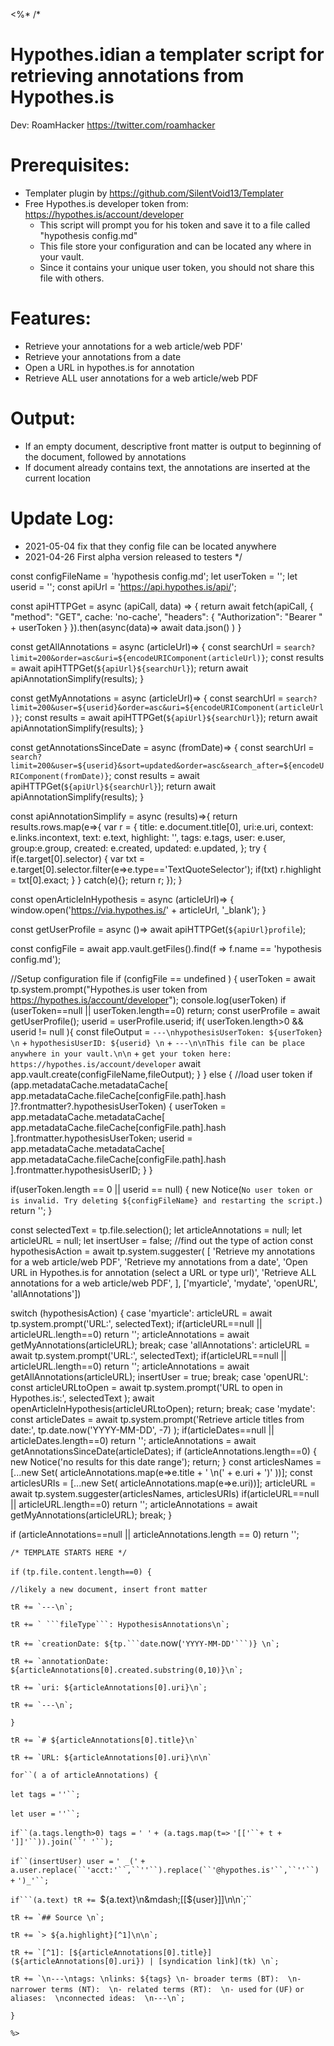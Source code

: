 <%*
/*
# Hypothes.idian  a templater script for retrieving annotations from Hypothes.is
Dev: RoamHacker https://twitter.com/roamhacker

# Prerequisites:
+ Templater plugin by https://github.com/SilentVoid13/Templater
+ Free Hypothes.is developer token from: https://hypothes.is/account/developer
  + This script will prompt you for his token and save it to a file called "hypothesis config.md"
  + This file store your configuration and can be located any where in your vault.
  + Since it contains your unique user token, you should not share this file with others.

# Features:
+ Retrieve your annotations for a web article/web PDF'
+ Retrieve your annotations from a date
+ Open a URL in hypothes.is for annotation
+ Retrieve ALL user annotations for a web article/web PDF

# Output:
+ If an empty document, descriptive front matter is output to beginning of the document, followed by annotations
+ If document already contains text, the annotations are inserted at the current location

# Update Log:
+ 2021-05-04 fix that they config file can be located anywhere
+ 2021-04-26 First alpha version released to testers
*/

const configFileName = 'hypothesis config.md';
let userToken = '';
let userid    = '';
const apiUrl = 'https://api.hypothes.is/api/';

const apiHTTPGet = async (apiCall, data) => {
  return await fetch(apiCall, {
    "method": "GET", cache: 'no-cache',
    "headers": { "Authorization": "Bearer " + userToken }
  }).then(async(data)=> await data.json() )
}

const getAllAnnotations = async (articleUrl)=> {
	const searchUrl = `search?limit=200&order=asc&uri=${encodeURIComponent(articleUrl)}`;
	const results = await apiHTTPGet(`${apiUrl}${searchUrl}`);
  return await apiAnnotationSimplify(results);
}

const getMyAnnotations = async (articleUrl)=> {
	const searchUrl = `search?limit=200&user=${userid}&order=asc&uri=${encodeURIComponent(articleUrl)}`;
	const results = await apiHTTPGet(`${apiUrl}${searchUrl}`);
  return await apiAnnotationSimplify(results);
}

const getAnnotationsSinceDate = async (fromDate)=> {
  const searchUrl = `search?limit=200&user=${userid}&sort=updated&order=asc&search_after=${encodeURIComponent(fromDate)}`;
  const results = await apiHTTPGet(`${apiUrl}${searchUrl}`);
  return await apiAnnotationSimplify(results);
}

const apiAnnotationSimplify = async (results)=>{
  return results.rows.map(e=>{
    var r = {
      title: e.document.title[0], uri:e.uri, context: e.links.incontext,
      text: e.text, highlight: '', tags: e.tags,
      user: e.user, group:e.group,  created: e.created, updated: e.updated,
    };
    try {
      if(e.target[0].selector) {
        var txt = e.target[0].selector.filter(e=>e.type=='TextQuoteSelector');
        if(txt) r.highlight = txt[0].exact;
      }
    } catch(e){};
    return r;
  });
}

const openArticleInHypothesis = async (articleUrl)=> {
  window.open('https://via.hypothes.is/' + articleUrl, '_blank');
}

const getUserProfile = async ()=> await apiHTTPGet(`${apiUrl}profile`);

const configFile = await app.vault.getFiles().find(f => f.name == 'hypothesis config.md');

//Setup configuration file
if (configFile == undefined ) {
  userToken = await tp.system.prompt("Hypothes.is user token from https://hypothes.is/account/developer");
  console.log(userToken)
  if (userToken==null || userToken.length==0) return;
  const userProfile = await getUserProfile();
  userid = userProfile.userid;
  if( userToken.length>0 && userid != null ){
      const fileOutput = `---\nhypothesisUserToken: ${userToken} \n` +
     `hypothesisUserID: ${userid} \n` +
      `---\n\nThis file can be place anywhere in your vault.\n\n` +
      `get your token here: https://hypothes.is/account/developer`
      await app.vault.create(configFileName,fileOutput);
  }
} else {
  //load user  token
  if (app.metadataCache.metadataCache[ app.metadataCache.fileCache[configFile.path].hash ]?.frontmatter?.hypothesisUserToken) {
    userToken = app.metadataCache.metadataCache[ app.metadataCache.fileCache[configFile.path].hash ].frontmatter.hypothesisUserToken;
    userid    = app.metadataCache.metadataCache[ app.metadataCache.fileCache[configFile.path].hash ].frontmatter.hypothesisUserID;
  }
}

if(userToken.length == 0 || userid == null) {
  new Notice(`No user token or is invalid. Try deleting ${configFileName} and restarting the script.`)
  return '';
}

const selectedText = tp.file.selection();
let articleAnnotations = null;
let articleURL = null;
let insertUser = false;
//find out the type of action
const hypothesisAction = await tp.system.suggester(
  [ 'Retrieve my annotations for a web article/web PDF',
    'Retrieve my annotations from a date',
    'Open URL in Hypothes.is for annotation (select a URL or type url)',
    'Retrieve ALL annotations for a web article/web PDF',
  ],
  ['myarticle', 'mydate', 'openURL', 'allAnnotations'])

switch (hypothesisAction) {
  case 'myarticle':
    articleURL = await tp.system.prompt('URL:', selectedText);
    if(articleURL==null ||  articleURL.length==0) return '';
    articleAnnotations = await getMyAnnotations(articleURL);
    break;
  case 'allAnnotations':
    articleURL = await tp.system.prompt('URL:', selectedText);
    if(articleURL==null ||  articleURL.length==0) return '';
    articleAnnotations = await getAllAnnotations(articleURL);
    insertUser = true;
    break;
  case 'openURL':
    const articleURLtoOpen = await tp.system.prompt('URL to open in Hypothes.is:', selectedText );
    await openArticleInHypothesis(articleURLtoOpen);
    return;
    break;
  case 'mydate':
    const articleDates = await tp.system.prompt('Retrieve article titles  from date:', tp.date.now('YYYY-MM-DD', -7) );
    if(articleDates==null || articleDates.length==0) return '';
    articleAnnotations = await getAnnotationsSinceDate(articleDates);
    if (articleAnnotations.length==0) {
      new Notice('no results for this date range');
      return;
    }
    const articlesNames = [...new Set( articleAnnotations.map(e=>e.title + ' \n(' + e.uri + ')' ))];
    const articlesURIs  = [...new Set( articleAnnotations.map(e=>e.uri))];
    articleURL = await tp.system.suggester(articlesNames, articlesURIs)
    if(articleURL==null || articleURL.length==0) return '';
    articleAnnotations = await getMyAnnotations(articleURL);
    break;
}

if (articleAnnotations==null || articleAnnotations.length == 0) return '';

`/* TEMPLATE STARTS HERE */`

`if` `(tp.file.content.length==0) {`

 `//likely a new document, insert front matter`

 ``tR += `---\n`;``

 ``tR += ` ```fileType```: HypothesisAnnotations\n`;``

 ``tR += `creationDate: ${tp.```date``.now(``'YYYY-MM-DD'```)} \n`;``

 ``tR += `annotationDate: ${articleAnnotations[0].created.substring(0,10)}\n`;``

 ``tR += `uri: ${articleAnnotations[0].uri}\n`;``

 ``tR += `---\n`;``

`}`

``tR += `# ${articleAnnotations[0].title}\n` ``

``tR += `URL: ${articleAnnotations[0].uri}\n\n` ``

`for``( a of articleAnnotations) {`

 `let tags =` `''``;`

 `let user =` `''``;`

 `if``(a.tags.length>0) tags =` `' '` `+ (a.tags.map(t=>` `'[['``+ t +` `']]'``)).join(``' '``);`

 `if``(insertUser) user =` `' _('` `+ a.user.replace(``'acct:'``,``''``).replace(``'@hypothes.is'``,``''``) +` `')_'``;`

 `if```(a.text) tR += `${a.text}\n&mdash;[[${user}]]\n\n`;``

 ``tR += `## Source \n`;``

 ``tR += `> ${a.highlight}[^1]\n\n`;``

 ``tR += `[^1]: [${articleAnnotations[0].title}](${articleAnnotations[0].uri}) | [syndication link](tk) \n`;``

 ``tR += `\n---\ntags: \nlinks: ${tags} \n- broader terms (BT):  \n- narrower terms (NT):  \n- related terms (RT):  \n- used`` `for` `(UF)` `or` ``aliases:  \nconnected ideas:  \n---\n`;``

`}`

`%>`
